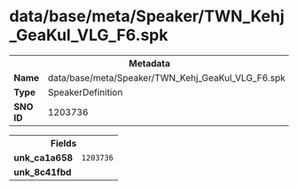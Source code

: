 <h1>data/base/meta/Speaker/TWN_Kehj_GeaKul_VLG_F6.spk</h1><table><tr><th colspan="100%">Metadata</th></tr><tr><td><b>Name</b></td><td>data/base/meta/Speaker/TWN_Kehj_GeaKul_VLG_F6.spk</td></tr><tr><td><b>Type</b></td><td>SpeakerDefinition</td></tr><tr><td><b>SNO ID</b></td><td>1203736</td></tr></table>

<table><tr><th colspan="100%">Fields</th></tr><tr><td><b>unk_ca1a658</b></td><td><code>1203736</code></td></tr><tr><td><b>unk_8c41fbd</b></td><td></td></tr></table>

